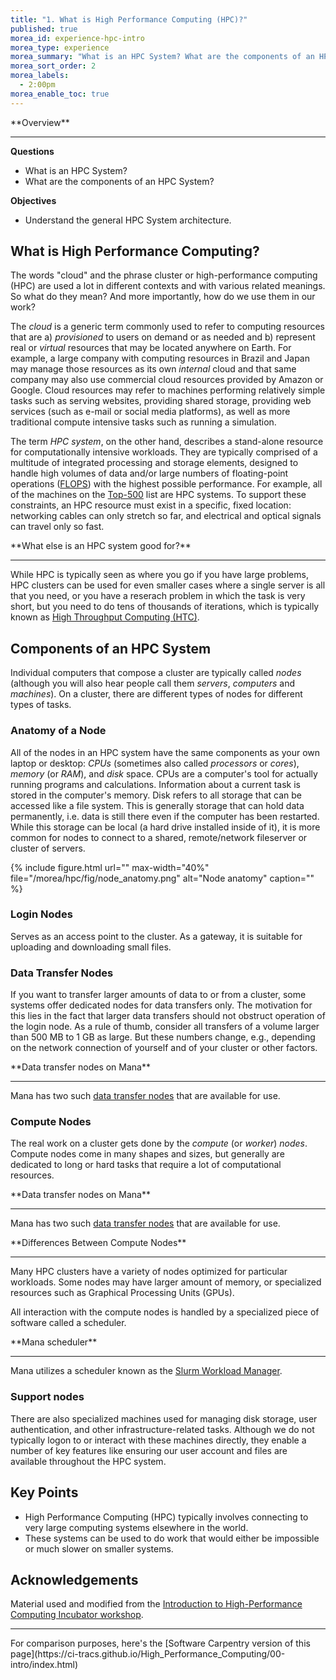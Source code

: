 ```yaml
---
title: "1. What is High Performance Computing (HPC)?"
published: true
morea_id: experience-hpc-intro
morea_type: experience
morea_summary: "What is an HPC System? What are the components of an HPC system?"
morea_sort_order: 2
morea_labels:
  - 2:00pm
morea_enable_toc: true
---
```


<div class="alert alert-success mt-3" role="alert" markdown="1">
<i class="fa-solid fa-globe fa-xl"></i> **Overview**
<hr/>

**Questions**
  * What is an HPC System?
  * What are the components of an HPC System?

**Objectives**
  * Understand the general HPC System architecture. 
</div>


## What is High Performance Computing?

The words "cloud" and the phrase cluster or high-performance computing (HPC)
are used a lot in different contexts and with various related meanings.
So what do they mean? And more importantly, how do we use them in our work?

The *cloud* is a generic term commonly used to refer to computing resources
that are a) *provisioned* to users on demand or as needed and b) represent real
or *virtual* resources that may be located anywhere on Earth. For example, a
large company with computing resources in Brazil and Japan may manage
those resources as its own *internal* cloud and that same company may also
use commercial cloud resources provided by Amazon or Google. Cloud
resources may refer to machines performing relatively simple tasks such as
serving websites, providing shared storage, providing web services (such as
e-mail or social media platforms), as well as more traditional compute
intensive tasks such as running a simulation.

The term *HPC system*, on the other hand, describes a stand-alone resource for
computationally intensive workloads. They are typically comprised of a
multitude of integrated processing and storage elements, designed to handle
high volumes of data and/or large numbers of floating-point operations
([FLOPS](https://en.wikipedia.org/wiki/FLOPS)) with the highest possible
performance. For example, all of the machines on the
[Top-500](https://www.top500.org) list are HPC systems. To support these
constraints, an HPC resource must exist in a specific, fixed location:
networking cables can only stretch so far, and electrical and optical signals
can travel only so fast.

<div class="alert alert-info" role="alert" markdown="1">
<i class="fa-solid fa-circle-info fa-xl"></i> **What else is an HPC system good for?**
<hr/>

While HPC is typically seen as where you go if you have large problems, HPC
clusters can be used for even smaller cases where a single server is all that you need,
or you have a reserach problem in which the task is very short, but you need to do tens
of thousands of iterations, which is typically known as
[High Throughput Computing (HTC)](https://en.wikipedia.org/wiki/High-throughput_computing).
</div>

## Components of an HPC System

Individual computers that compose a cluster are typically called *nodes*
(although you will also hear people call them *servers*, *computers* and
*machines*). On a cluster, there are different types of nodes for different
types of tasks.

### Anatomy of a Node

All of the nodes in an HPC system have the same components as your own laptop
or desktop: *CPUs* (sometimes also called *processors* or *cores*), *memory*
(or *RAM*), and *disk* space. CPUs are a computer's tool for actually running
programs and calculations. Information about a current task is stored in the
computer's memory. Disk refers to all storage that can be accessed like a file
system. This is generally storage that can hold data permanently, i.e. data is
still there even if the computer has been restarted. While this storage can be
local (a hard drive installed inside of it), it is more common for nodes to
connect to a shared, remote/network fileserver or cluster of servers.

{% include figure.html url="" max-width="40%" file="/morea/hpc/fig/node_anatomy.png" alt="Node anatomy" caption="" %}

### Login Nodes

Serves as an access point to the cluster. As a gateway,
it is suitable for uploading and downloading small files.

### Data Transfer Nodes

If you want to transfer larger amounts of data to or from a cluster, some
systems offer dedicated nodes for data transfers only. The motivation for
this lies in the fact that larger data transfers should not obstruct
operation of the login node. As a rule of thumb, consider all transfers of
a volume larger than 500 MB to 1 GB as large. But these numbers change,
e.g., depending on the network connection of yourself and of your cluster
or other factors.

<div class="alert alert-info" role="alert" markdown="1">
<i class="fa-solid fa-circle-info fa-xl"></i> **Data transfer nodes on Mana**
<hr/>

Mana has two such [data transfer nodes](https://www.hawaii.edu/bwiki/display/HPC/Data+transfer+Questions)
that are available for use.
</div>

### Compute Nodes

The real work on a cluster gets done by the *compute* (or *worker*) *nodes*.
Compute nodes come in many shapes and sizes, but generally are dedicated to long
or hard tasks that require a lot of computational resources.

<div class="alert alert-info" role="alert" markdown="1">
<i class="fa-solid fa-circle-info fa-xl"></i> **Data transfer nodes on Mana**
<hr/>

Mana has two such [data transfer nodes](https://www.hawaii.edu/bwiki/display/HPC/Data+transfer+Questions)
that are available for use.
</div>

<div class="alert alert-info" role="alert" markdown="1">
<i class="fa-solid fa-circle-info fa-xl"></i> **Differences Between Compute Nodes**
<hr/>

Many HPC clusters have a variety of nodes optimized for particular workloads.
Some nodes may have larger amount of memory, or specialized resources such as
Graphical Processing Units (GPUs).
</div>

All interaction with the compute nodes is handled by a specialized piece of
software called a scheduler.

<div class="alert alert-info" role="alert" markdown="1">
<i class="fa-solid fa-circle-info fa-xl"></i> **Mana scheduler**
<hr/>

Mana utilizes a scheduler known as the
[Slurm Workload Manager](https://slurm.schedmd.com/overview.html).
</div>

### Support nodes

There are also specialized machines used for managing disk storage, user
authentication, and other infrastructure-related tasks. Although we do not
typically logon to or interact with these machines directly, they enable a
number of key features like ensuring our user account and files are available
throughout the HPC system.

## Key Points

<div class="alert alert-success" role="alert" markdown="1">

* High Performance Computing (HPC) typically involves connecting to very large computing systems elsewhere in the world.
* These systems can be used to do work that would either be impossible or much slower on smaller systems.
</div>

## Acknowledgements

Material used and modified from the [Introduction to High-Performance Computing Incubator workshop](https://carpentries-incubator.github.io/hpc-intro/).

<hr/>
For comparison purposes, here's the [Software Carpentry version of this page](https://ci-tracs.github.io/High_Performance_Computing/00-intro/index.html)
